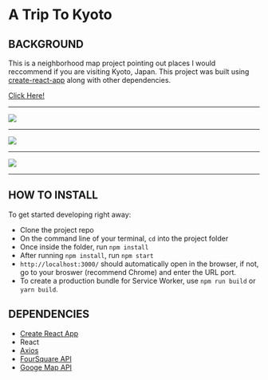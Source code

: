 # A Trip To Kyoto

## BACKGROUND
This is a neighborhood map project pointing out places I would reccommend if you are visiting Kyoto, Japan. This project was built using [create-react-app](https://github.com/facebook/create-react-app) along with other dependencies.

[Click Here!](http://gamy-corn.surge.sh)

--------------------------------------------------------------------------------

![](map1.gif)

--------------------------------------------------------------------------------

![](map2.gif)

--------------------------------------------------------------------------------

![](map3.gif)

--------------------------------------------------------------------------------

## HOW TO INSTALL

To get started developing right away:

* Clone the project repo
* On the command line of your terminal, `cd` into the project folder
* Once inside the folder, run `npm install`
* After running `npm install`, run `npm start`
* `http://localhost:3000/` should automatically open in the browser, if not,  go to your broswer (recommend Chrome) and enter the URL port. 
* To create a production bundle for Service Worker, use `npm run build` or `yarn build`.

## DEPENDENCIES 
* [Create React App](https://github.com/facebookincubator/create-react-app)
* React
* [Axios](https://www.npmjs.com/package/axios)
* [FourSquare API](https://developer.foursquare.com/)
* [Googe Map API](https://cloud.google.com/maps-platform/)
